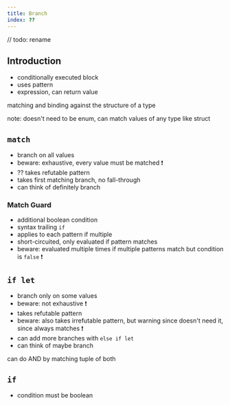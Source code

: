 ```yaml
---
title: Branch
index: ??
---
```


// todo: rename



## Introduction

- conditionally executed block
- uses pattern
- expression, can return value

matching and binding against the structure of a type

note: doesn't need to be enum, can match values of any type like struct



## `match`

- branch on all values
- beware: exhaustive, every value must be matched ❗️
- ?? takes refutable pattern
- takes first matching branch, no fall-through
- can think of definitely branch

### Match Guard

- additional boolean condition
- syntax trailing `if`
- applies to each pattern if multiple
- short-circuited, only evaluated if pattern matches
- beware: evaluated multiple times if multiple patterns match but condition is `false` ❗️



## `if let`

- branch only on some values
- beware: not exhaustive ❗️
- takes refutable pattern
- beware: also takes irrefutable pattern, but warning since doesn't need it, since always matches ❗️
- can add more branches with `else if let`
- can think of maybe branch

can do AND by matching tuple of both



## `if`

- condition must be boolean
